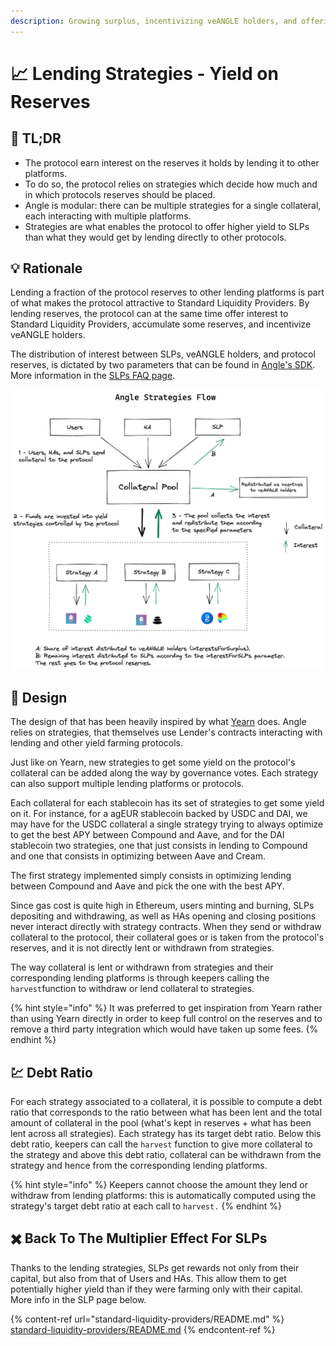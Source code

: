 ```yaml
---
description: Growing surplus, incentivizing veANGLE holders, and offering yield to the protocol's liquidity providers
---
```


# 📈 Lending Strategies - Yield on Reserves

## 🔎 TL;DR

- The protocol earn interest on the reserves it holds by lending it to other platforms.
- To do so, the protocol relies on strategies which decide how much and in which protocols reserves should be placed.
- Angle is modular: there can be multiple strategies for a single collateral, each interacting with multiple platforms.
- Strategies are what enables the protocol to offer higher yield to SLPs than what they would get by lending directly to other protocols.

## 💡 Rationale

Lending a fraction of the protocol reserves to other lending platforms is part of what makes the protocol attractive to Standard Liquidity Providers. By lending reserves, the protocol can at the same time offer interest to Standard Liquidity Providers, accumulate some reserves, and incentivize veANGLE holders.

The distribution of interest between SLPs, veANGLE holders, and protocol reserves, is dictated by two parameters that can be found in [Angle's SDK](https://github.com/AngleProtocol/angle-sdk/blob/main/src/constants/parameters/mainnet.ts#L66). More information in the [SLPs FAQ page](standard-liquidity-providers/faq-slps.md#do-slps-get-all-transaction-fees-and-lending-returns-from-the-protocol).

![](../.gitbook/assets/angle-strategies-flow.png)

## 🎨 Design

The design of that has been heavily inspired by what [Yearn](https://yearn.finance) does. Angle relies on strategies, that themselves use Lender's contracts interacting with lending and other yield farming protocols.

Just like on Yearn, new strategies to get some yield on the protocol's collateral can be added along the way by governance votes. Each strategy can also support multiple lending platforms or protocols.

Each collateral for each stablecoin has its set of strategies to get some yield on it. For instance, for a agEUR stablecoin backed by USDC and DAI, we may have for the USDC collateral a single strategy trying to always optimize to get the best APY between Compound and Aave, and for the DAI stablecoin two strategies, one that just consists in lending to Compound and one that consists in optimizing between Aave and Cream.

The first strategy implemented simply consists in optimizing lending between Compound and Aave and pick the one with the best APY.

Since gas cost is quite high in Ethereum, users minting and burning, SLPs depositing and withdrawing, as well as HAs opening and closing positions never interact directly with strategy contracts. When they send or withdraw collateral to the protocol, their collateral goes or is taken from the protocol's reserves, and it is not directly lent or withdrawn from strategies.

The way collateral is lent or withdrawn from strategies and their corresponding lending platforms is through keepers calling the `harvest`function to withdraw or lend collateral to strategies.

{% hint style="info" %}
It was preferred to get inspiration from Yearn rather than using Yearn directly in order to keep full control on the reserves and to remove a third party integration which would have taken up some fees.
{% endhint %}

## 💹 Debt Ratio

For each strategy associated to a collateral, it is possible to compute a debt ratio that corresponds to the ratio between what has been lent and the total amount of collateral in the pool \(what's kept in reserves + what has been lent across all strategies\). Each strategy has its target debt ratio. Below this debt ratio, keepers can call the `harvest` function to give more collateral to the strategy and above this debt ratio, collateral can be withdrawn from the strategy and hence from the corresponding lending platforms.

{% hint style="info" %}
Keepers cannot choose the amount they lend or withdraw from lending platforms: this is automatically computed using the strategy's target debt ratio at each call to `harvest.`
{% endhint %}

## ✖️ Back To The Multiplier Effect For SLPs

Thanks to the lending strategies, SLPs get rewards not only from their capital, but also from that of Users and HAs. This allow them to get potentially higher yield than if they were farming only with their capital. More info in the SLP page below.

{% content-ref url="standard-liquidity-providers/README.md" %}
[standard-liquidity-providers/README.md](standard-liquidity-providers/README.md#%E2%9C%96-multiplier-effect)
{% endcontent-ref %}
